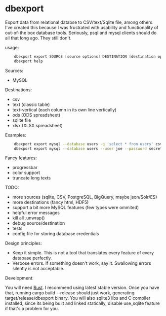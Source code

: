 # dbexport
Export data from relational databse to CSV/text/Sqlite file, among others.
I've created this because I was frustrated with usability and functionality of out-of-the box database tools.
Seriously, psql and mysql clients should do all that long ago. They still don't.

usage:

```bash
    dbexport export SOURCE [source options] DESTINATION [destination options]
    dbexport help
```

Sources:

 * MySQL


Destinations:

 * csv
 * text (classic table)
 * text-vertical (each column in its own line vertically)
 * ods (ODS spreadsheet)
 * sqlite file
 * xlsx (XLSX spreadsheet)


Examples:

```bash
    dbexport export mysql --database users -q 'select * from users' csv somefile.csv
    dbexport export mysql --database users --user joe --password secret -q 'select * from users' sqlite somefile.sqlite
```


Fancy features:

 * progressbar
 * color support
 * truncate long texts


TODO:

 * more sources (sqlite, CSV, PostgreSQL, BigQuery, maybe json/Solr/ES)
 * more destinations (fancy html, HDF5)
 * support a bit more MySQL features (few types were ommited)
 * helpful error messages
 * kill all .unwrap()
 * debug source/destination
 * tests
 * config file for storing database credentials

Design principles:

* Keep it simple. This is not a tool that translates every feature of every database perfectly.
* Verbose errors. If something doesn't work, say it. Swallowing errors silently is not acceptable.


Development:

You will need [Rust](https://www.rust-lang.org/). I recommend using latest stable version.
Once you have that, running cargo build --release should just work, generating target/release/dbexport binary.
You will also sqlite3 libs and C compiler installed, since its being built and linked statically,
disable use_sqlite feature if that's a problem for you.
